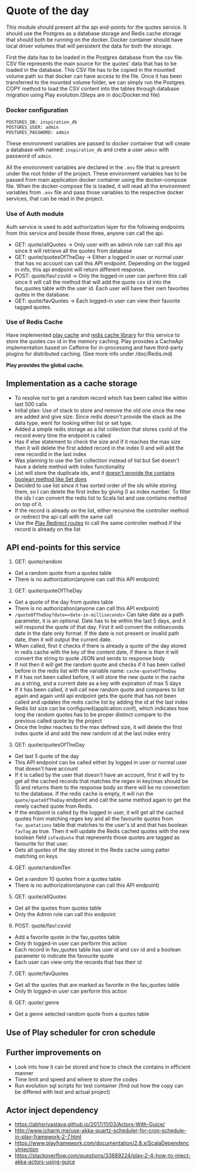 # Quote of the day

This module should present all the api end-points for the quotes service. It should use the Postgres as a database storage and Redis cache storage that should both be running on the docker. Docker container should have local driver volumes that will persistent the data for both the storage. 

First the data has to be loaded in the Postgres database from the csv file. CSV file represents the main source for the quotes' data that has to be loaded in the database. This CSV file has to be copied in the mounted volume path so that docker can have access to the file. Once it has been transferred to the mounted volume folder, we can simply run the Postgres COPY method to load the CSV content into the tables through database migration using Play evolution.(Steps are in doc/Docker.md file)

### Docker configuration
```
POSTGRES_DB: inspiration_db
POSTGRES_USER: admin
POSTGRES_PASSWORD: admin
```
These environment variables are passed to docker container that will create a database with named: `inspiration_db` and crete a user `admin` with password of `admin`. 

All the environment variables are declared in the `.env` file that is present under the root folder of the project. These environment variables has to be passed from main application docker container using the docker-compose file. When the docker-compose file is loaded, it will read all the environment variables from `.env` file and pass those variables to the respective docker services, that can be read in the project.  

### Use of Auth module
Auth service is used to add authorization layer for the following endpoints from this service and beside those three, anyone can call the api.
- GET:  quote/allQuotes -> Only user with an admin role can call this api since it will retrieve all the quotes from database
- GET:  quote/quotesOfTheDay -> Either a logged in user or normal user that has no account can call this API endpoint. Depending on the logged in info, this api endpoint will return different response. 
- POST: quote/fav/:csvId -> Only the logged-in user can perform this call since it will call the method that will add the quote csv id into the fav_quotes table with the user id. Each user will have their own favorites quites in the database.
- GET:  quote/favQuotes -> Each logged-in user can view their favorite tagged quotes. 

### Use of Redis Cache 
Have implemented [play cache](https://www.playframework.com/documentation/2.8.x/ScalaCache) and [redis cache library](https://github.com/KarelCemus/play-redis) for this service to store the quotes csv id in the memory caching. Play provides a CacheApi implementation based on Caffeine for in-processing and have third-party plugins for distributed caching. (See more info under /doc/Redis.md)

**Play provides the global cache.**

## Implementation as a cache storage
- To resolve not to get a random record which has been called like within last 500 calls
- Initial plan: Use of stack to store and remove the old one once the new are added and give size. Since redis doesn't provide the stack as the data type, went for looking either list or set type.
- Added a simple redis storage as a list collection that stores csvId of the record every time the endpoint is called 
- Has if else statement to check the size and if it reaches the max size then it will delete the first added record in the index 0 and will add the new recordId in the last index
- Was planning to use the Set collection instead of list but Set doesn't have a delete method with index functionality
- List will store the duplicate ids, and it [doesn't provide the contains boolean method like Set does](https://stackoverflow.com/questions/9312838/checking-if-a-value-exists-in-a-list-already-redis/25368572)
- Decided to use list since it has sorted order of the ids while storing them, so I can delete the first index by giving 0 as index number. To filter the ids I can convert the redis list to Scala list and use contains method on top of it. 
- If the record is already on the list, either recursive the controller method or redirect the api call with the same call
- Use the [Play Redirect routes](https://stackoverflow.com/questions/55289199/the-generated-route-files-of-play-framework-are-re-generated-automatically-even) to call the same controller method if the record is already on the list

## API end-points for this service
1. GET:  quote/random
  - Get a random quote from a quotes table
  - There is no authorization(anyone can call this API endpoint)
2. GET:  quote/quoteOfTheDay
  - Get a quote of the day from quotes table
  - There is no authorization(anyone can call this API endpoint)
  - `/quoteOfTheDay?date=<date-in-milliseconds>` Can take date as a path parameter, it is an optional. Date has to be within the last 5 days, and it will respond the quote of that day. First it will convert the milliseconds date in the date only format. If the date is not present or invalid path date, then it will output the current date.
  - When called, first it checks if there is already a quote of the day stored in redis cache with the key of the content date, if there is then it will convert the string to quote JSON and sends to response body
  - If not then it will get the random quote and checks if it has been called before in the redis list with the variable name: `cache-quoteOfTheDay`
  - If it has not been called before, it will store the new quote in the cache as a string, and a current date as a key with expiration of max 5 days 
  - If it has been called, it will call new random quote and compares to list again and again until api endpoint gets the quote that has not been called and updates the redis cache list by adding the id at the last index 
  - Redis list size can be configured(application.conf), which indicates how long the random quotes has to be proper distinct compare to the previous called quote by the project
  - Once the Index reaches to the max defined size, it will delete the first index quote id and add the new random id at the last index entry
3. GET:  quote/quotesOfTheDay 
  - Get last 5 quote of the day
  - This API endpoint can be called either by logged in user or normal user that doesn't have account
  - If it is called by the user that doesn't have an account, first it will try to get all the cached records that matches the regex in key(max should be 5) and returns them to the response body so there will be no connection to the database. If the redis cache is empty, it will run the `quote/quoteOfTheDay` endpoint and call the same method again to get the newly cached quote from Redis.
  - If the endpoint is called by the logged in user, it will get all the cached quotes from matching regex key and all the favourite quotes from `fav_quotations` table that matches to the user's id and that has boolean `favTag` as true. Then it will update the Redis cached quotes with the new boolean field `isFavQuote` that represents those quotes are tagged as favourite for that user. 
  - Gets all quotes of the day stored in the Redis cache using patter matching on keys  
4. GET:  quote/randomTen 
  - Get a random 10 quotes from a quotes table
  - There is no authorization(anyone can call this API endpoint)
5. GET:  quote/allQuotes 
  - Get all the quotes from quotes table
  - Only the Admin role can call this endpoint 
6. POST: quote/fav/:csvId
  - Add a favorite quote in the fav_quotes table
  - Only th logged-in user can perform this action
  - Each record in fav_quotes table has user id and csv id and a boolean parameter to indicate the favourite quote
  - Each user can view only the records that has their id
7. GET:  quote/favQuotes
  - Get all the quotes that are marked as favorite in the fav_quotes table
  - Only th logged-in user can perform this action
8. GET:  quote/:genre
  - Get a genre selected random quote from a quotes table

## Use of Play scheduler for cron schedule

## Further improvements on
- Look into how it can be stored and how to check the contains in efficient manner 
- Time limit and speed and where to store the codes
- Run evolution sql scripts for test container (find out how the copy can be differed with test and actual project) 

## Actor inject dependency
- https://abhsrivastava.github.io/2017/11/03/Actors-With-Guice/
- http://www.icharm.me/use-akka-quartz-scheduler-for-cron-schedule-in-play-framework-2-7.html
- https://www.playframework.com/documentation/2.8.x/ScalaDependencyInjection
- https://stackoverflow.com/questions/33889224/play-2-4-how-to-inject-akka-actors-using-guice